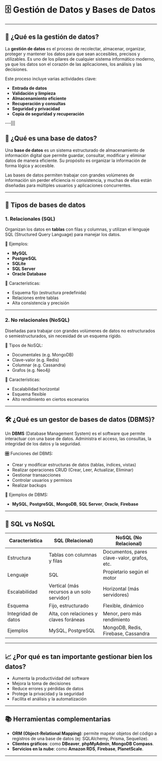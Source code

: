 
# 🗄️ Gestión de Datos y Bases de Datos

---

## 📘 ¿Qué es la gestión de datos?

La **gestión de datos** es el proceso de recolectar, almacenar, organizar, proteger y mantener los datos para que sean accesibles, precisos y utilizables. Es uno de los pilares de cualquier sistema informático moderno, ya que los datos son el corazón de las aplicaciones, los análisis y las decisiones.

Este proceso incluye varias actividades clave:

- **Entrada de datos**
- **Validación y limpieza**
- **Almacenamiento eficiente**
- **Recuperación y consultas**
- **Seguridad y privacidad**
- **Copia de seguridad y recuperación**

---|||

## 💾 ¿Qué es una base de datos?

Una **base de datos** es un sistema estructurado de almacenamiento de información digital que permite guardar, consultar, modificar y eliminar datos de manera eficiente. Su propósito es organizar la información de forma lógica y accesible.

Las bases de datos permiten trabajar con grandes volúmenes de información sin perder eficiencia ni consistencia, y muchas de ellas están diseñadas para múltiples usuarios y aplicaciones concurrentes.

---

## 🧠 Tipos de bases de datos

### 1. Relacionales (SQL)

Organizan los datos en **tablas** con filas y columnas, y utilizan el lenguaje SQL (Structured Query Language) para manejar los datos.

🧱 Ejemplos:
- **MySQL**
- **PostgreSQL**
- **SQLite**
- **SQL Server**
- **Oracle Database**

🧩 Características:
- Esquema fijo (estructura predefinida)
- Relaciones entre tablas
- Alta consistencia y precisión

---

### 2. No relacionales (NoSQL)

Diseñadas para trabajar con grandes volúmenes de datos no estructurados o semiestructurados, sin necesidad de un esquema rígido.

🧱 Tipos de NoSQL:
- Documentales (e.g. MongoDB)
- Clave-valor (e.g. Redis)
- Columnar (e.g. Cassandra)
- Grafos (e.g. Neo4j)

🧩 Características:
- Escalabilidad horizontal
- Esquema flexible
- Alto rendimiento en ciertos escenarios

---

## 🛠️ ¿Qué es un gestor de bases de datos (DBMS)?

Un **DBMS** (Database Management System) es el software que permite interactuar con una base de datos. Administra el acceso, las consultas, la integridad de los datos y la seguridad.

🎛️ Funciones del DBMS:
- Crear y modificar estructuras de datos (tablas, índices, vistas)
- Realizar operaciones CRUD (Crear, Leer, Actualizar, Eliminar)
- Gestionar transacciones
- Controlar usuarios y permisos
- Realizar backups

🎯 Ejemplos de DBMS:
- **MySQL**, **PostgreSQL**, **MongoDB**, **SQL Server**, **Oracle**, **Firebase**

---

## 🔑 SQL vs NoSQL

| Característica         | SQL (Relacional)                          | NoSQL (No Relacional)                          |
|------------------------|-------------------------------------------|------------------------------------------------|
| Estructura             | Tablas con columnas y filas               | Documentos, pares clave-valor, grafos, etc.    |
| Lenguaje               | SQL                                       | Propietario según el motor                     |
| Escalabilidad          | Vertical (más recursos a un solo servidor) | Horizontal (más servidores)                   |
| Esquema                | Fijo, estructurado                        | Flexible, dinámico                             |
| Integridad de datos    | Alta, con relaciones y claves foráneas    | Menor, pero más rendimiento                    |
| Ejemplos               | MySQL, PostgreSQL                         | MongoDB, Redis, Firebase, Cassandra            |

---

## 📈 ¿Por qué es tan importante gestionar bien los datos?

- Aumenta la productividad del software
- Mejora la toma de decisiones
- Reduce errores y pérdidas de datos
- Protege la privacidad y la seguridad
- Facilita el análisis y la automatización

---

## 📚 Herramientas complementarias

- **ORM (Object-Relational Mapping)**: permite mapear objetos del código a registros de una base de datos (ej: SQLAlchemy, Prisma, Sequelize).
- **Clientes gráficos**: como **DBeaver**, **phpMyAdmin**, **MongoDB Compass**.
- **Servicios en la nube**: como **Amazon RDS**, **Firebase**, **PlanetScale**.

---


